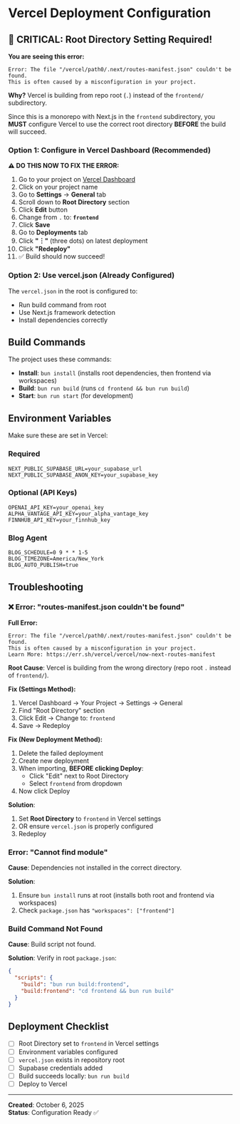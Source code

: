 # Vercel Deployment Configuration

## 🔴 CRITICAL: Root Directory Setting Required!

**You are seeing this error:**
```
Error: The file "/vercel/path0/.next/routes-manifest.json" couldn't be found.
This is often caused by a misconfiguration in your project.
```

**Why?** Vercel is building from repo root (`.`) instead of the `frontend/` subdirectory.

Since this is a monorepo with Next.js in the `frontend` subdirectory, you **MUST** configure Vercel to use the correct root directory **BEFORE** the build will succeed.

### Option 1: Configure in Vercel Dashboard (Recommended)

**⚠️ DO THIS NOW TO FIX THE ERROR:**

1. Go to your project on [Vercel Dashboard](https://vercel.com/dashboard)
2. Click on your project name
3. Go to **Settings** → **General** tab
4. Scroll down to **Root Directory** section
5. Click **Edit** button
6. Change from `.` to: **`frontend`**
7. Click **Save**
8. Go to **Deployments** tab
9. Click **"︙"** (three dots) on latest deployment
10. Click **"Redeploy"**
11. ✅ Build should now succeed!

### Option 2: Use vercel.json (Already Configured)

The `vercel.json` in the root is configured to:
- Run build command from root
- Use Next.js framework detection
- Install dependencies correctly

## Build Commands

The project uses these commands:
- **Install**: `bun install` (installs root dependencies, then frontend via workspaces)
- **Build**: `bun run build` (runs `cd frontend && bun run build`)
- **Start**: `bun run start` (for development)

## Environment Variables

Make sure these are set in Vercel:

### Required
```
NEXT_PUBLIC_SUPABASE_URL=your_supabase_url
NEXT_PUBLIC_SUPABASE_ANON_KEY=your_supabase_key
```

### Optional (API Keys)
```
OPENAI_API_KEY=your_openai_key
ALPHA_VANTAGE_API_KEY=your_alpha_vantage_key
FINNHUB_API_KEY=your_finnhub_key
```

### Blog Agent
```
BLOG_SCHEDULE=0 9 * * 1-5
BLOG_TIMEZONE=America/New_York
BLOG_AUTO_PUBLISH=true
```

## Troubleshooting

### ❌ Error: "routes-manifest.json couldn't be found"

**Full Error:**
```
Error: The file "/vercel/path0/.next/routes-manifest.json" couldn't be found.
This is often caused by a misconfiguration in your project.
Learn More: https://err.sh/vercel/vercel/now-next-routes-manifest
```

**Root Cause**: Vercel is building from the wrong directory (repo root `.` instead of `frontend/`).

**Fix (Settings Method):**
1. Vercel Dashboard → Your Project → Settings → General
2. Find "Root Directory" section
3. Click Edit → Change to: `frontend`
4. Save → Redeploy

**Fix (New Deployment Method):**
1. Delete the failed deployment
2. Create new deployment
3. When importing, **BEFORE clicking Deploy**:
   - Click "Edit" next to Root Directory
   - Select `frontend` from dropdown
4. Now click Deploy

**Solution**: 
1. Set **Root Directory** to `frontend` in Vercel settings
2. OR ensure `vercel.json` is properly configured
3. Redeploy

### Error: "Cannot find module"

**Cause**: Dependencies not installed in the correct directory.

**Solution**:
1. Ensure `bun install` runs at root (installs both root and frontend via workspaces)
2. Check `package.json` has `"workspaces": ["frontend"]`

### Build Command Not Found

**Cause**: Build script not found.

**Solution**:
Verify in root `package.json`:
```json
{
  "scripts": {
    "build": "bun run build:frontend",
    "build:frontend": "cd frontend && bun run build"
  }
}
```

## Deployment Checklist

- [ ] Root Directory set to `frontend` in Vercel settings
- [ ] Environment variables configured
- [ ] `vercel.json` exists in repository root
- [ ] Supabase credentials added
- [ ] Build succeeds locally: `bun run build`
- [ ] Deploy to Vercel

---

**Created**: October 6, 2025  
**Status**: Configuration Ready ✅

